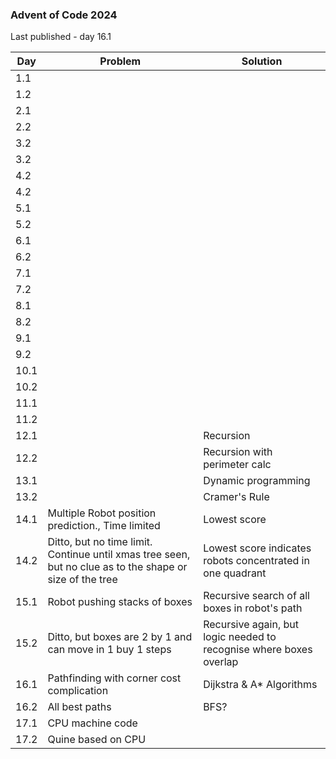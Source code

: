 ### Advent of Code 2024

Last published - day 16.1

| Day  | Problem                                                                                                  | Solution                                                  |
|------|----------------------------------------------------------------------------------------------------------|-----------------------------------------------------------|
| 1.1  |                                                                                                          |                                                           |
| 1.2  |                                                                                                          |                                                           |
| 2.1  |                                                                                                          |                                                           |
| 2.2  |                                                                                                          |                                                           |
| 3.2  |                                                                                                          |                                                           |
| 3.2  |                                                                                                          |                                                           |
| 4.2  |                                                                                                          |                                                           |
| 4.2  |                                                                                                          |                                                           |
| 5.1  |                                                                                                          |                                                           |
| 5.2  |                                                                                                          |                                                           |
| 6.1  |                                                                                                          |                                                           |
| 6.2  |                                                                                                          |                                                           |
| 7.1  |                                                                                                          |                                                           |
| 7.2  |                                                                                                          |                                                           |
| 8.1  |                                                                                                          |                                                           |
| 8.2  |                                                                                                          |                                                           |
| 9.1  |                                                                                                          |                                                           |
| 9.2  |                                                                                                          |                                                           |
| 10.1 |                                                                                                          |                                                           |
| 10.2 |                                                                                                          |                                                           |
| 11.1 |                                                                                                          |                                                           |
| 11.2 |                                                                                                          |                                                           |
| 12.1 |                                                                                                          | Recursion                                                 |
| 12.2 |                                                                                                          | Recursion with perimeter calc                             |
| 13.1 |                                                                                                          | Dynamic programming                                       |
| 13.2 |                                                                                                          | Cramer's Rule                                             |
| 14.1 | Multiple Robot position prediction., Time limited                                                        | Lowest score                                              |
| 14.2 | Ditto, but no time limit. Continue until xmas tree seen, but no clue as to the shape or size of the tree | Lowest score indicates robots concentrated in one quadrant |                                                                  |
| 15.1 | Robot pushing stacks of boxes                                                                            | Recursive search of all boxes in robot's path             | 
| 15.2 | Ditto, but boxes are 2 by 1 and can move in 1 buy 1 steps                                                | Recursive again, but logic needed to recognise where boxes overlap |
| 16.1 | Pathfinding with corner cost complication                                                                | Dijkstra & A* Algorithms                                  |
| 16.2 | All best paths                                                                                           | BFS?                                                      |
| 17.1 | CPU machine code                                                                                         |                                                           |
| 17.2 | Quine based on CPU                                                                                       |                                                           |